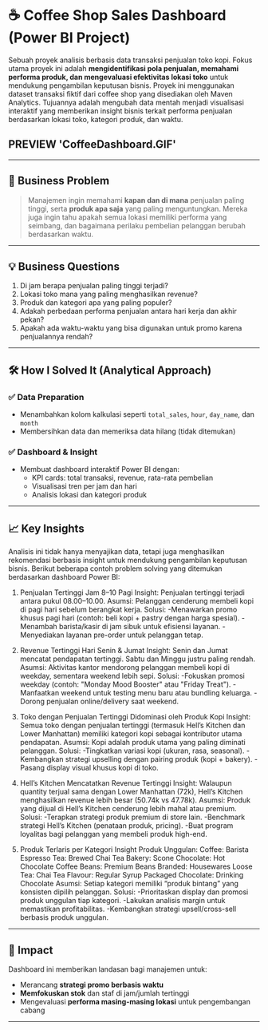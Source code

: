 # ☕ Coffee Shop Sales Dashboard (Power BI Project)

Sebuah proyek analisis berbasis data transaksi penjualan toko kopi. Fokus utama proyek ini adalah **mengidentifikasi pola penjualan, memahami performa produk, dan mengevaluasi efektivitas lokasi toko** untuk mendukung pengambilan keputusan bisnis.
Proyek ini menggunakan dataset transaksi fiktif dari coffee shop yang disediakan oleh Maven Analytics. Tujuannya adalah mengubah data mentah menjadi visualisasi interaktif yang memberikan insight bisnis terkait performa penjualan berdasarkan lokasi toko, kategori produk, dan waktu.

## PREVIEW 'CoffeeDashboard.GIF'


---

## 🧩 Business Problem

> Manajemen ingin memahami **kapan dan di mana** penjualan paling tinggi, serta **produk apa saja** yang paling menguntungkan. Mereka juga ingin tahu apakah semua lokasi memiliki performa yang seimbang, dan bagaimana perilaku pembelian pelanggan berubah berdasarkan waktu.

---

## 💡 Business Questions
1. Di jam berapa penjualan paling tinggi terjadi?
2. Lokasi toko mana yang paling menghasilkan revenue?
3. Produk dan kategori apa yang paling populer?
4. Adakah perbedaan performa penjualan antara hari kerja dan akhir pekan?
5. Apakah ada waktu-waktu yang bisa digunakan untuk promo karena penjualannya rendah?

---


## 🛠️ How I Solved It (Analytical Approach)

### ✅ Data Preparation
- Menambahkan kolom kalkulasi seperti `total_sales`, `hour`, `day_name`, dan `month`
- Membersihkan data dan memeriksa data hilang (tidak ditemukan)

### ✅ Dashboard & Insight
- Membuat dashboard interaktif Power BI dengan:
  - KPI cards: total transaksi, revenue, rata-rata pembelian
  - Visualisasi tren per jam dan hari
  - Analisis lokasi dan kategori produk

---

## 📈 Key Insights
Analisis ini tidak hanya menyajikan data, tetapi juga menghasilkan rekomendasi berbasis insight untuk mendukung pengambilan keputusan bisnis. Berikut beberapa contoh problem solving yang ditemukan berdasarkan dashboard Power BI:

1. Penjualan Tertinggi Jam 8–10 Pagi
Insight: Penjualan tertinggi terjadi antara pukul 08.00–10.00.
Asumsi: Pelanggan cenderung membeli kopi di pagi hari sebelum berangkat kerja.
Solusi:
-Menawarkan promo khusus pagi hari (contoh: beli kopi + pastry dengan harga spesial).
-Menambah barista/kasir di jam sibuk untuk efisiensi layanan.
-Menyediakan layanan pre-order untuk pelanggan tetap.

2. Revenue Tertinggi Hari Senin & Jumat
Insight: Senin dan Jumat mencatat pendapatan tertinggi. Sabtu dan Minggu justru paling rendah.
Asumsi: Aktivitas kantor mendorong pelanggan membeli kopi di weekday, sementara weekend lebih sepi.
Solusi:
-Fokuskan promosi weekday (contoh: "Monday Mood Booster" atau "Friday Treat").
-Manfaatkan weekend untuk testing menu baru atau bundling keluarga.
-Dorong penjualan online/delivery saat weekend.

3. Toko dengan Penjualan Tertinggi Didominasi oleh Produk Kopi
Insight: Semua toko dengan penjualan tertinggi (termasuk Hell’s Kitchen dan Lower Manhattan) memiliki kategori kopi sebagai kontributor utama pendapatan.
Asumsi: Kopi adalah produk utama yang paling diminati pelanggan.
Solusi:
-Tingkatkan variasi kopi (ukuran, rasa, seasonal).
-Kembangkan strategi upselling dengan pairing produk (kopi + bakery).
-Pasang display visual khusus kopi di toko.

4. Hell’s Kitchen Mencatatkan Revenue Tertinggi
Insight: Walaupun quantity terjual sama dengan Lower Manhattan (72k), Hell’s Kitchen menghasilkan revenue lebih besar (50.74k vs 47.78k).
Asumsi: Produk yang dijual di Hell’s Kitchen cenderung lebih mahal atau premium.
Solusi:
-Terapkan strategi produk premium di store lain.
-Benchmark strategi Hell’s Kitchen (penataan produk, pricing).
-Buat program loyalitas bagi pelanggan yang membeli produk high-end.

5. Produk Terlaris per Kategori
Insight Produk Unggulan:
Coffee: Barista Espresso
Tea: Brewed Chai Tea
Bakery: Scone
Chocolate: Hot Chocolate
Coffee Beans: Premium Beans
Branded: Housewares
Loose Tea: Chai Tea
Flavour: Regular Syrup
Packaged Chocolate: Drinking Chocolate
Asumsi: Setiap kategori memiliki “produk bintang” yang konsisten dipilih pelanggan.
Solusi:
-Prioritaskan display dan promosi produk unggulan tiap kategori.
-Lakukan analisis margin untuk memastikan profitabilitas.
-Kembangkan strategi upsell/cross-sell berbasis produk unggulan.

---

## 🎯 Impact

Dashboard ini memberikan landasan bagi manajemen untuk:
- Merancang **strategi promo berbasis waktu**
- **Memfokuskan stok** dan staf di jam/jumlah tertinggi
- Mengevaluasi **performa masing-masing lokasi** untuk pengembangan cabang

---

